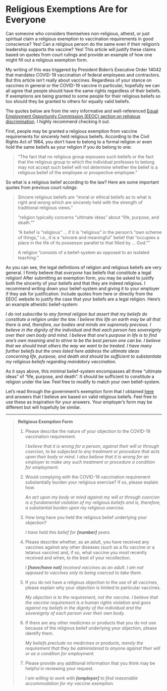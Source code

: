 # Religious Exemptions Are for Everyone

Can someone who considers themselves non-religious, atheist, or just spiritual claim a religious exemption to vaccination requirements in good conscience? Yes! Can a religious person do the same even if their religion’s leadership supports the vaccine? Yes! This article will justify these claims based on quotes from court rulings and provide an example of how one might fill out a religious exemption form. 

My writing of this was triggered by President Biden’s Executive Order 14042 that mandates COVID-19 vaccination of federal employees and contractors. But this article isn’t really about vaccines. Regardless of your stance on vaccines in general or the COVID-19 vaccine in particular, hopefully we can all agree that people should have the same rights regardless of their beliefs. If exemptions are being granted to some people for their religious beliefs so too should they be granted to others for equally valid beliefs.

The quotes below are from the very informative and well-referenced [Equal Employment Opportunity Commission (EEOC) section on religious discrimination](https://www.eeoc.gov/laws/guidance/section-12-religious-discrimination). I highly recommend checking it out.

First, people may be granted a religious exemption from vaccine requirements for sincerely held religious beliefs. According to the Civil Rights Act of 1964, you don’t have to belong to a formal religion or even hold the same beliefs as your religion if you do belong to one:

> "The fact that no religious group espouses such beliefs or the fact that the religious group to which the individual professes to belong may not accept such belief will not determine whether the belief is a religious belief of the employee or prospective employee.”

So what is a religious belief according to the law? Here are some important quotes from previous court rulings:

> Sincere religious beliefs are “moral or ethical beliefs as to what is right and wrong which are sincerely held with the strength of traditional religious views.”
>
> “religion typically concerns “ultimate ideas” about “life, purpose, and death.””
> 
> “A belief is “religious” … if it is “religious” in the person’s “own scheme of things,” i.e., it is a “sincere and meaningful” belief that “occupies a place in the life of its possessor parallel to that filled by ... God.””
>
> A religion “consists of a belief-system as opposed to an isolated teaching.”

As you can see, the legal definitions of religion and religious beliefs are very general. I firmly believe that *everyone* has beliefs that constitute a legal religion! After submitting an exemption form, you may be asked to justify both the sincerity of your beliefs and that they are indeed religious. I recommend writing down your belief-system and giving it to your employer if they ask for justification. Include quotes from here or directly from the EEOC website to justify the case that your beliefs are a legal religion. Here’s an example atheistic belief-system:

*I do not subscribe to any formal religion but assert that my beliefs do constitute a religion under the law. I believe this life on earth may be all that there is and, therefore, our bodies and minds are supremely precious. I believe in the dignity of the individual and that each person has sovereignty over their own body and mind. I believe that one’s purpose in life is to find one’s own meaning and to strive to be the best person one can be. I believe that we should treat others the way we want to be treated. I have many further beliefs but the ones listed here address the ultimate ideas concerning life, purpose, and death and should be sufficient to substantiate my religious beliefs regarding mandatory vaccination.*

As it says above, this minimal belief-system encompasses all three “ultimate ideas” of “life, purpose, and death”. It should be sufficient to constitute a religion under the law. Feel free to modify to match your own belief-system.

Let’s read through the government’s exemption form that I obtained [here](https://www.saferfederalworkforce.gov/faq/vaccinations/) and answers that I believe are based on valid religious beliefs. Feel free to use these as inspiration for your answers. Your employer’s form may be different but will hopefully be similar.

***
>**Religious Exemption Form**
>
>1. Please describe the nature of your objection to the COVID-19 vaccination requirement.
>
>    *I believe that it is wrong for a person, against their will or through coercion, to be subjected to any treatment or procedure that acts upon their body or mind. I also believe that it is wrong for an employer to make any such treatment or procedure a condition for employment.*
>
>2. Would complying with the COVID-19 vaccination requirement substantially burden your religious exercise? If so, please explain how.
>
>    *An act upon my body or mind against my will or through coercion is a fundamental violation of my religious beliefs and is, therefore, a substantial burden upon my religious exercise.*
>
>3. How long have you held the religious belief underlying your objection?
>
>    *I have held this belief for **[number]** years.*
>
>4. Please describe whether, as an adult, you have received any vaccines against any other diseases (such as a flu vaccine or a tetanus vaccine) and, if so, what vaccine you most recently received and when, to the best of your recollection.
>
>    *I **[have/have not]** received vaccines as an adult. I am not opposed to vaccines only to being coerced to take them.*
>
>5. If you do not have a religious objection to the use of all vaccines, please explain why your objection is limited to particular vaccines.
>
>    *My objection is to the requirement, not the vaccine. I believe that the vaccine requirement is a human rights violation and goes against my beliefs in the dignity of the individual and the sovereignty of each person over their own body.*
>
>6. If there are any other medicines or products that you do not use because of the religious belief underlying your objection, please identify them.
>
>    *My beliefs preclude no medicines or products, merely the requirement that they be administered to anyone against their will or as a condition for employment.*
>
>7. Please provide any additional information that you think may be helpful in reviewing your request.
>
>    *I am willing to work with **[employer]** to find reasonable accommodation for my vaccine exemption.*

